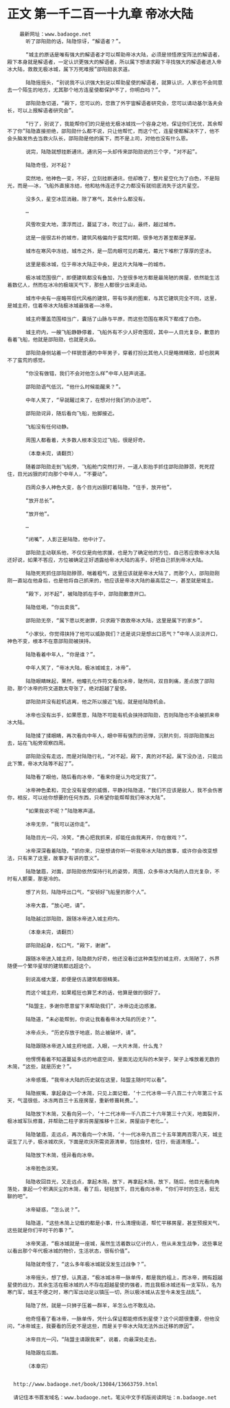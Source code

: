 # 正文 第一千二百一十九章 帝冰大陆
        最新网址：www.badaoge.net
          听了邵阳勋的话，陆隐惊讶，“解语者？”。
      
          “城主的原话是唯有强大的解语者才可以帮助帝冰大陆，必须是领悟原宝阵法的解语者，殿下本身就是解语者，一定认识更强大的解语者，所以属下想请求殿下寻找强大的解语者进入帝冰大陆，救救无极冰城，属下万死难报”邵阳勋哀求道。
      
          陆隐摇摇头，“别说我不认识强大到足以帮助星使的解语者，就算认识，人家也不会同意去一个陌生的地方，尤其那个地方连星使都保护不了，你明白吗？”。
      
          邵阳勋急切道，“殿下，您可以的，您救了外宇宙解语者研究会，您可以请动基尔洛夫会长，可以上报解语者研究会”。
      
          “行了，别说了，我能帮你们的只是给无极冰城找一个容身之地，保证你们无忧，其余帮不了你”陆隐直接拒绝，邵阳勋什么都不说，只让他帮忙，而这个忙，连星使都解决不了，他不会头脑发热去当救火队长，邵阳勋是他的属下，而不是上司，对他也没有什么恩。
      
          说完，陆隐就想挂断通讯，通讯另一头却传来邵阳勋说的三个字，“对不起”。
      
          陆隐奇怪，对不起？
      
          突然地，他神色一变，不好，立刻挂断通讯，但却晚了，整片星空化为了白色，不是阳光，而是——冰，飞船外直接冻结，他和枯伟连还手之力都没有就彻底消失于这片星空。
      
          没多久，星空冰层消融，除了寒气，其余什么都没有。
      
          …
      
          风雪吹变大地，漂浮而过，蔓延了冰，吹过了山，最终，越过城市。
      
          这是一座很古朴的城市，建筑风格偏向于蛮荒时期，很多地方甚至都是茅屋。
      
          城市在寒风中冻结，城市之外，是一层肉眼可见的幕光，幕光下堆积了厚厚的坚冰。
      
          这里是极冰城，位于帝冰大陆正中央，是这片大陆唯一的城市。
      
          极冰城范围很广，即便建筑都没有叠加，乃至很多地方都是最简陋的房屋，依然能生活着数亿人，然而在冰冷的极端天气下，那些人都很少出来走动。
      
          城市中央有一座略带现代风格的建筑，带有华美的图案，与其它建筑完全不同，这里，是城主府，住着帝冰大陆极冰城最强者——冰帝。
      
          城主府覆盖范围相当广，囊括了山脉与平原，而这些范围在寒风下都成了白色。
      
          城主府内，一艘飞船静静停着，飞船外有不少人好奇围观，其中一人目光复杂，歉意的看着飞船，他就是邵阳勋，也就是炎焱。
      
          邵阳勋身侧站着一个样貌普通的中年男子，穿着打扮比其他人只是略微精致，却也脱离不了蛮荒的感觉。
      
          “你没有做错，我们不会对他怎么样”中年人轻声说道。
      
          邵阳勋语气低沉，“他什么时候能醒来？”。
      
          中年人笑了，“早就醒过来了，在想对付我们的办法吧”。
      
          邵阳勋诧异，随后看向飞船，抬脚接近。
      
          飞船没有任何动静。
      
          周围人都看着，大多数人根本没见过飞船，很是好奇。
      
          （本章未完，请翻页）
      
          随着邵阳勋走到飞船旁，飞船舱门突然打开，一道人影抬手抓住邵阳勋脖颈，死死捏住，目光凶狠的盯向那个中年人，“不要动”。
      
          四周众多人神色大变，各个目光凶狠盯着陆隐，“住手，放开他”。
      
          “放开总长”。
      
          “放开他”。
      
          …
      
          “闭嘴”，人影正是陆隐，他中计了。
      
          邵阳勋主动联系他，不仅仅是向他求援，也是为了确定他的方位，自己答应救帝冰大陆还好说，如果不答应，方位被确定正好透露给帝冰大陆的高手，好把自己抓到帝冰大陆。
      
          陆隐死死抓住邵阳勋脖颈，喘着粗气，这里应该就是帝冰大陆了，而那个人，邵阳勋刚刚一直站在他身后，也是他将自己抓来的，他应该是帝冰大陆的最高层之一，甚至就是城主。
      
          “殿下，对不起”，被陆隐抓在手中，邵阳勋歉意开口。
      
          陆隐低喝，“你出卖我”。
      
          邵阳勋无奈，“属下愿以死谢罪，只求殿下救救帝冰大陆，这里是属下的家乡”。
      
          “小家伙，你觉得挟持了他可以威胁我们？还是说只是想出口恶气？”中年人淡淡开口，神色不变，根本不在意邵阳勋被挟持。
      
          陆隐看着中年人，“你是谁？”。
      
          中年人笑了，“帝冰大陆，极冰城城主，冰帝”。
      
          陆隐眼睛眯起，果然，他瞳孔化作符文看向冰帝，陡然间，双目刺痛，差点放了邵阳勋，那个冰帝的符文道数太夸张了，绝对超越了星使。
      
          邵阳勋并没有趁机逃离，他之所以接近飞船，就是给陆隐机会。
      
          冰帝也没有出手，如果愿意，陆隐不可能有机会挟持邵阳勋，否则陆隐也不会被抓来帝冰大陆。
      
          陆隐揉了揉眼睛，再次看向中年人，眼中带有强烈的忌惮，沉默片刻，将邵阳勋推出去，站在飞船旁观察四周。
      
          邵阳勋没有走远，而是对陆隐行礼，“对不起，殿下，真的对不起，属下没办法，只能出此下策，帝冰大陆等不起了”。
      
          陆隐看了眼他，随后看向冰帝，“看来你是认为吃定我了”。
      
          冰帝神色柔和，完全没有星使的威慑，平静对陆隐道，“我们不应该是敌人，我不会伤害你，相反，可以给你想要的任何东西，只希望你能帮帮我们帝冰大陆”。
      
          “如果我说不呢？”陆隐寒声道。
      
          冰帝无奈，“我可以送你走”。
      
          陆隐目光一闪，冷笑，“费心把我抓来，却能任由我离开，你在做戏？”。
      
          冰帝深深看着陆隐，“抓你来，只是想请你听一听我帝冰大陆的故事，或许你会改变想法，只有来了这里，故事才有讲的意义”。
      
          陆隐皱眉，对面，邵阳勋依然保持行礼的姿势，周围，众多帝冰大陆的人目光复杂，不时有人颤栗，那是冷的。
      
          想了片刻，陆隐呼出口气，“安顿好飞船里的那个人”。
      
          冰帝大喜，“放心吧，请”。
      
          陆隐越过邵阳勋，跟随冰帝进入城主府内。
      
          （本章未完，请翻页）
      
          邵阳勋起身，松口气，“殿下，谢谢”。
      
          跟随冰帝进入城主府，陆隐颇为好奇，他还没看过这种类型的城主府，太简陋了，外界随便一个繁华星球的建筑都远超这个。
      
          别说高楼大厦，即便是仿古建筑都很精美。
      
          而这个城主府，如果粗狂也算艺术的话，他算是做的很好了。
      
          “陆盟主，多谢你愿意留下来帮助我们”，冰帝边走边感激。
      
          陆隐道，“未必能帮到，你说让我看看帝冰大陆的历史？”。
      
          冰帝点头，“历史存放于地底，防止被破坏，请”。
      
          陆隐跟随冰帝进入城主府地底，入眼，一大片木简，什么鬼？
      
          他愣愣看着不知道蔓延多远的地底空间，里面无边无际的木架子，架子上堆放着无数的木简，“这些，就是历史？”。
      
          冰帝感慨，“我帝冰大陆的历史就在这里，陆盟主随时可以看”。
      
          陆隐抿嘴，拿起身边一个木简，只见上面记载，‘十二代冰帝一千八百二十六年第三十五天，气温很低，冰冻两百三十五座房屋，重新修葺耗费…’。
      
          陆隐放下木简，又看向另一个，‘十二代冰帝一千八百二十六年第三十六天，地面裂开，极冰城军队修葺，并帮助二柱子家将房屋推移十三米，房屋由于老化…’。
      
          陆隐皱眉，走远点，再次看向一个木简，‘十一代冰帝九百二十五年第两百零八天，城主诞生了儿子，极冰城欢庆，下面是欢庆所需资源清单，包括食材，住行，街道清理…’。
      
          陆隐放下木简，怪异看向冰帝。
      
          冰帝脸色淡笑。
      
          陆隐收回目光，又走远点，拿起木简，放下，再拿起木简，放下，随后，他目光看向角落处，拿起一个积满灰尘的木简，看了后，轻轻放下，目光看向冰帝，“你们平时的生活，挺无聊的吧”。
      
          冰帝疑惑，“怎么说？”。
      
          陆隐道，“这些木简上记载的都是小事，什么清理街道，帮忙平移房屋，甚至预报天气，这些就是你们平时干的事？”。
      
          冰帝笑道，“极冰城就是一座城，虽然生活着数以亿计的人，但从未发生战争，这些事足以看出那个年代极冰城的物价，生活状态，很有价值”。
      
          陆隐就奇怪了，“这么多年极冰城就没发生过战争？”。
      
          冰帝摇头，想了想，认真道，“极冰城冰帝一脉单传，都是我的祖上，而冰帝，拥有超越星使的战力，其余生活在极冰城的人不存在超越星使的强者，而且我极冰城还有一支军队，名为寒门军，城主不便之时，寒门军出动足以镇压一切，所以极冰城从古至今未发生战乱”。
      
          陆隐了然，就是一只狮子压着一群羊，羊怎么也不敢乱动。
      
          他奇怪看了看冰帝，一脉单传，凭什么保证都能修炼到星使？这个问题很重要，但他没问，“冰帝城主，我要看的历史不是这些，而是关于帝冰大陆无法外出迁移的原因”。
      
          冰帝目光一闪，“陆盟主请跟我来”，说着，向最深处走去。
      
          陆隐跟在后面。
      
          （本章完）
      
      
      http://www.badaoge.net/book/13084/13663759.html
      
      请记住本书首发域名：www.badaoge.net。笔尖中文手机版阅读网址：m.badaoge.net